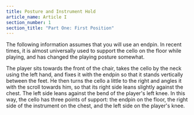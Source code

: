 ```yaml
---
title: Posture and Instrument Hold
article_name: Article I
section_number: 1
section_title: "Part One: First Position"
---
```


The following information assumes that you will use an endpin. In recent times, it is almost universally used to support the cello on the floor while playing, and has changed the playing posture somewhat. 

The player sits towards the front of the chair, takes the cello by the neck using the left hand, and fixes it with the endpin so that it stands vertically between the feet. He then turns the cello a little to the right and angles it with the scroll towards him, so that its right side leans slightly against the chest. The left side leans against the bend of the player's left knee. In this way, the cello has three points of support: the endpin on the floor, the right side of the instrument on the chest, and the left side on the player's knee.
